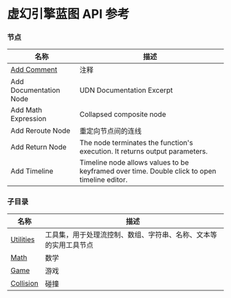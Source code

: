 # 虚幻引擎蓝图 API 参考

### 节点  

| 名称 | 描述 |
|--|--|
| [Add Comment](./add-comment.md) | 注释
| Add Documentation Node | UDN Documentation Excerpt
| Add Math Expression | Collapsed composite node
| Add Reroute Node | 重定向节点间的连线
| Add Return Node |	The node terminates the function's execution. It returns output parameters.
| Add Timeline | Timeline node allows values to be keyframed over time. Double click to open timeline editor.

### 子目录
| 名称 | 描述 |
| -- | -- |
| [Utilities](./utilities/) | 工具集，用于处理流控制、数组、字符串、名称、文本等的实用工具节点 |
| [Math](./math/) | 数学 |
| [Game](./game/) | 游戏 |
| [Collision](./collision/) | 碰撞 |

